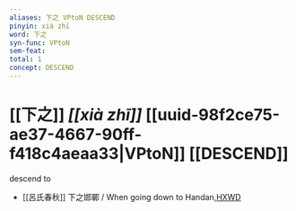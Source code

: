 ```yaml
---
aliases: 下之 VPtoN DESCEND
pinyin: xià zhī
word: 下之
syn-func: VPtoN
sem-feat: 
total: 1
concept: DESCEND 
---
```

# [[下之]] *[[xià zhī]]*  [[uuid-98f2ce75-ae37-4667-90ff-f418c4aeaa33|VPtoN]] [[DESCEND]]
descend to
 - [[呂氏春秋]] 下之邯鄲 / When going down to Handan,[HXWD](https://hxwd.org/textview.html?location=KR3j0009_tls_014-45a.3)